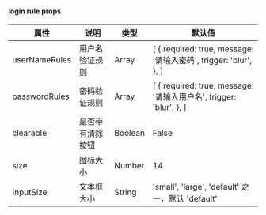 ####  login rule props
| 属性     | 说明                                 | 类型    | 默认值 |
| -------- | ------------------------------------ | ------- | ------ |
| userNameRules     | 用户名验证规则 | Array  | [   {     required: true,     message: '请输入密码',     trigger: 'blur',   }, ] |
| passwordRules     | 密码验证规则   | Array  | [   {     required: true,     message: '请输入用户名',     trigger: 'blur',   }, ] |
| clearable | 是否带有清除按钮 | Boolean | False |
| size | 图标大小 | Number | 14 |
| InputSize | 文本框大小 | String | 'small', 'large', 'default' 之一，默认 'default' |


